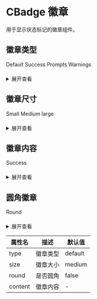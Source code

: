 # CBadge 徽章
用于显示状态标记的徽章组件。

## 徽章类型

<div style="margin-bottom:20px;">
    <CBadge type="default">
      <CButton>Default</CButton>
    </CBadge>
    <CBadge type="success">
      <CButton type="success">Success</CButton>
    </CBadge>
    <CBadge type="prompts">
      <CButton type="warning">Prompts</CButton>
    </CBadge>
    <CBadge type="warnings">
      <CButton type="danger">Warnings</CButton>
    </CBadge>
</div>

<details>
<summary>展开查看</summary>

```vue
<template>
   <CBadge type="default">
      <CButton>Default</CButton>
    </CBadge>
    <CBadge type="success">
      <CButton type="success">Success</CButton>
    </CBadge>
    <CBadge type="prompts">
      <CButton type="warning">Prompts</CButton>
    </CBadge>
    <CBadge type="warnings">
      <CButton type="danger">Warnings</CButton>
    </CBadge>
</template>
```

</details>

## 徽章尺寸

<div style="margin-bottom:20px;">
    <CBadge size="small">
      <CButton>Small</CButton>
    </CBadge>
    <CBadge size="medium">
      <CButton>Medium</CButton>
    </CBadge>
    <CBadge size="large">
      <CButton>large</CButton>
    </CBadge>
</div>
<details>

<summary>展开查看</summary>

```vue
<template>
    <CBadge size="small">
      <CButton>Small</CButton>
    </CBadge>
    <CBadge size="medium">
      <CButton>Medium</CButton>
    </CBadge>
    <CBadge size="large">
      <CButton>large</CButton>
    </CBadge>
</template>
```

</details>

## 徽章内容

<div style="margin-bottom:20px;">
    <CBadge type="success" content="100" size="small" round>
      <CButton type="success">Success</CButton>
    </CBadge>
</div>


<details>
<summary>展开查看</summary>

```vue
<template>
   <CBadge type="default">
      <CButton>Default</CButton>
    </CBadge>
    <CBadge type="success">
      <CButton>Success</CButton>
    </CBadge>
    <CBadge type="prompts">
      <CButton>Prompts</CButton>
    </CBadge>
    <CBadge type="warnings">
      <CButton>Warnings</CButton>
    </CBadge>
</template>
```

</details>

## 圆角徽章
<div style="margin-bottom:20px;">
    <CBadge round type="default" content="10">
      <CButton>Round</CButton>
    </CBadge>
</div>
<details>
<summary>展开查看</summary>
``` vue
<template>
    <CBadge round type="default">Default</CBadge>
    <CBadge round type="success">Success</CBadge>
    <CBadge round type="prompts">Prompts</CBadge>
    <CBadge round type="warnings">Warnings</CBadge>
</template>
```
</details>

| 属性名  | 描述     | 默认值  |
| ------- | -------- | ------- |
| type    | 徽章类型 | default |
| size    | 徽章大小 | medium  |
| round   | 是否圆角 | false   |
| content | 徽章内容 | -       |

